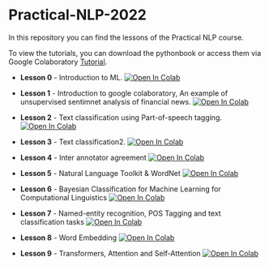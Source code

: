# Practical-NLP-2022

In this repository you can find the lessons of the Practical NLP course.

To view the tutorials, you can download the pythonbook or access them via Google Colaboratory [Tutorial](https://colab.research.google.com/notebooks/welcome.ipynb?hl=it).

- **Lesson 0** - Introduction to ML. [![Open In Colab](https://colab.research.google.com/assets/colab-badge.svg)](https://colab.research.google.com/github/LeonardRanaldi/Practical-NLP-2022/blob/main/Models_Algo_Tips.ipynb)

- **Lesson 1** - Introduction to google colaboratory, An example of unsupervised sentimnet analysis of financial news. [![Open In Colab](https://colab.research.google.com/assets/colab-badge.svg)](https://colab.research.google.com/github/LeonardRanaldi/Practical-NLP-2022/blob/main/Practical_NLP_lesson1_2023.ipynb)

- **Lesson 2** - Text classification using Part-of-speech tagging. [![Open In Colab](https://colab.research.google.com/assets/colab-badge.svg)](https://colab.research.google.com/github/LeonardRanaldi/Practical-NLP-2022/blob/main/Practical_NLP_lesson2_2023.ipynb)

- **Lesson 3** - Text classification2. [![Open In Colab](https://colab.research.google.com/assets/colab-badge.svg)](https://colab.research.google.com/github/LeonardRanaldi/Practical-NLP-2022/blob/main/Practical_NLP_lesson3_2023.ipynb)

- **Lesson 4** - Inter annotator agreement [![Open In Colab](https://colab.research.google.com/assets/colab-badge.svg)](https://colab.research.google.com/github/LeonardRanaldi/Practical-NLP-2022/blob/main/Practical_NLP_lesson4_2023.ipynb)

- **Lesson 5** - Natural Language Toolkit & WordNet [![Open In Colab](https://colab.research.google.com/assets/colab-badge.svg)](https://colab.research.google.com/github/LeonardRanaldi/Practical-NLP-2022/blob/main/Practical_NLP_lesson5_2023.ipynb)

- **Lesson 6** - Bayesian Classification for Machine Learning for Computational Linguistics [![Open In Colab](https://colab.research.google.com/assets/colab-badge.svg)](https://colab.research.google.com/github/LeonardRanaldi/Practical-NLP-2022/blob/main/Practical_NLP_lesson6_2023.ipynb)

- **Lesson 7** - Named-entity recognition, POS Tagging and text classification tasks [![Open In Colab](https://colab.research.google.com/assets/colab-badge.svg)](https://colab.research.google.com/github/LeonardRanaldi/Practical-NLP-2022/blob/main/Practical_NLP_lesson7_2023.ipynb)

- **Lesson 8** - Word Embedding [![Open In Colab](https://colab.research.google.com/assets/colab-badge.svg)](https://colab.research.google.com/github/LeonardRanaldi/Practical-NLP-2022/blob/main/Practical_NLP_lesson8_2023.ipynb)

- **Lesson 9** - Transformers, Attention and Self-Attention [![Open In Colab](https://colab.research.google.com/assets/colab-badge.svg)](https://colab.research.google.com/github/LeonardRanaldi/Practical-NLP-2022/blob/main/Practical_NLP_lesson9_2023.ipynb)

